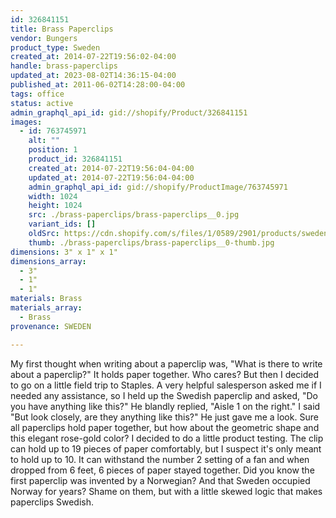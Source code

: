 ```yaml
---
id: 326841151
title: Brass Paperclips
vendor: Bungers
product_type: Sweden
created_at: 2014-07-22T19:56:02-04:00
handle: brass-paperclips
updated_at: 2023-08-02T14:36:15-04:00
published_at: 2011-06-02T14:28:00-04:00
tags: office
status: active
admin_graphql_api_id: gid://shopify/Product/326841151
images:
  - id: 763745971
    alt: ""
    position: 1
    product_id: 326841151
    created_at: 2014-07-22T19:56:04-04:00
    updated_at: 2014-07-22T19:56:04-04:00
    admin_graphql_api_id: gid://shopify/ProductImage/763745971
    width: 1024
    height: 1024
    src: ./brass-paperclips/brass-paperclips__0.jpg
    variant_ids: []
    oldSrc: https://cdn.shopify.com/s/files/1/0589/2901/products/sweden6.jpeg?v=1406073364
    thumb: ./brass-paperclips/brass-paperclips__0-thumb.jpg
dimensions: 3" x 1" x 1"
dimensions_array:
  - 3"
  - 1"
  - 1"
materials: Brass
materials_array:
  - Brass
provenance: SWEDEN

---
```


My first thought when writing about a paperclip was, "What is there to write about a paperclip?" It holds paper together. Who cares? But then I decided to go on a little field trip to Staples. A very helpful salesperson asked me if I needed any assistance, so I held up the Swedish paperclip and asked, "Do you have anything like this?" He blandly replied, "Aisle 1 on the right." I said "But look closely, are they anything like this?" He just gave me a look. Sure all paperclips hold paper together, but how about the geometric shape and this elegant rose-gold color? I decided to do a little product testing. The clip can hold up to 19 pieces of paper comfortably, but I suspect it's only meant to hold up to 10. It can withstand the number 2 setting of a fan and when dropped from 6 feet, 6 pieces of paper stayed together. Did you know the first paperclip was invented by a Norwegian? And that Sweden occupied Norway for years? Shame on them, but with a little skewed logic that makes paperclips Swedish.